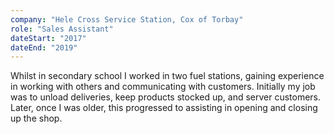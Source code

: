 ```yaml
---
company: "Hele Cross Service Station, Cox of Torbay"
role: "Sales Assistant"
dateStart: "2017"
dateEnd: "2019"
---
```


Whilst in secondary school I worked in two fuel stations, gaining experience in
working with others and communicating with customers. Initially my job was to
unload deliveries, keep products stocked up, and server customers. Later, once I
was older, this progressed to assisting in opening and closing up the shop.
